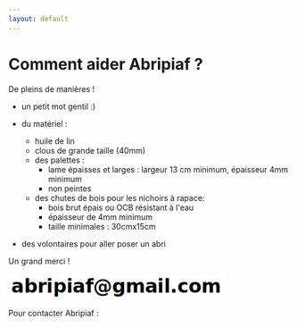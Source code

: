 ```yaml
---
layout: default
---
```



# Comment aider Abripiaf ?
De pleins de manières  !

- un petit mot gentil :)

- du matériel :

   - huile de lin
   - clous de grande taille (40mm)
   - des palettes : 
      - lame épaisses et larges :  largeur 13 cm minimum, épaisseur 4mm minimum
      - non peintes
   - des chutes de bois pour les nichoirs à rapace:
      - bois brut épais ou OCB résistant à l'eau
      - épaisseur de 4mm minimum 
      - taille minimales : 30cmx15cm
      
- des volontaires pour aller poser un abri
 
Un grand merci !

![email](./img/email.png)


Pour contacter Abripiaf : 

